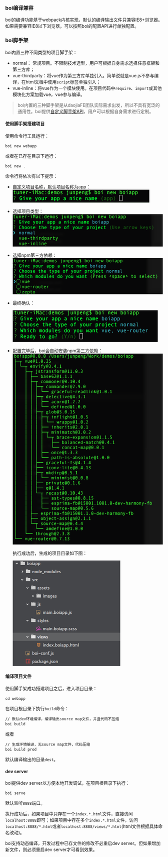 ### boi编译兼容
boi的编译功能基于webpack内核实现，默认的编译输出文件只兼容IE8+浏览器。如果需要兼容IE8以下浏览器，可以按照boi的配置API进行单独配置。

### boi脚手架
boi内置三种不同类型的项目脚手架：
* normal： 常规项目。不限制技术选型，用户可根据自身需求选择任意框架和第三方库；
* vue-thirdparty：将vue作为第三方库单独引入。简单说就是vue.js不参与编译，在html文档中使用`script`标签单独引入；
* vue-inline：将vue作为一个模块使用。在项目代码中`require`、`import`或其他模块化方案加载vue，vue参与编译。

> boi内置的三种脚手架是从daojiaFE团队实际需求出发，所以不具有宽泛的通用性。boi提供[自定义脚手架API]()，用户可以根据自身需求进行定制。

#### 使用脚手架搭建项目
使用命令行工具运行：

```
boi new webapp
```

或者在已存在目录下运行：

```
boi new .
```

命令行将依次有以下提示：

* 自定义项目名称，默认项目名称为app：
    ![](assets/new-1.png)

* 选择项目类型：
    ![](assets/new-2.png)

* 选择npm第三方依赖：
    ![](assets/new-3.png)

* 最终确认：

    ![](assets/new-4.png)

* 配置完毕后，boi会自动安装npm第三方依赖：
    ![](assets/new-5.png)

    执行成功后，生成的项目目录如下图：

    ![](assets/new-6.png)

#### 编译项目文件
使用脚手架成功搭建项目之后，进入项目目录：
```
cd webapp
```

在项目根目录下执行`build`命令：
```
// 默认dev环境编译，编译输出source map文件，并且代码不压缩
boi build
```

或者
```
// 生成环境编译，无source map文件，代码压缩
boi build prod
```

默认编译输出的目录`dest`。


#### dev server  
boi提供dev server以方便本地开发调试，在项目根目录下执行：

```
boi serve
```
默认监听`8888`端口。

执行成功后，如果项目中只存在一个`index.*.html`文件，直接访问`localhost:8888`即可；如果项目中存在多个`index.*.html`文件，访问`localhost:8888/*.html`或者`localhost:8888/views/*.html`(html文件根据具体命名改动)。

boi支持动态编译，开发过程中已存文件的修改不必重启dev server。但如果增加新文件，则必须重启dev server才可看到效果。
